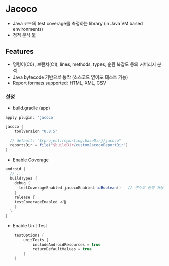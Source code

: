# Jacoco

- Java 코드의 test coverage를 측정하는 library (in Java VM based environments)
- 정적 분석 툴

## Features
- 명령어(C0), 브랜치(C1), lines, methods, types, 순환 복잡도 등의 커버리지 분석
- Java bytecode 기반으로 동작 (소스코드 없이도 테스트 가능)
- Report formats supported: HTML, XML, CSV

### 설정
- build.gradle (app)
```gradle
apply plugin: 'jacoco'

jacoco {
	toolVersion "0.8.5"
  
  // default: "${project.reporting.baseDir}/jacoco"
  reportsDir = file("$buildDir/customJacocoReportDir")
} 
```

- Enable Coverage
```gradle
android {
  // ...
  buildTypes {
    debug {
      testCoverageEnabled jacocoEnabled.toBoolean()   // 변수로 선택 가능
    }
    release {
    testCoverageEnabled ㅅ겯
    }
  }
}
```

- Enable Unit Test
```gradle
    testOptions {
        unitTests {
            includeAndroidResources = true
            returnDefaultValues = true
        }
    }
```

